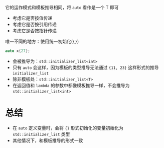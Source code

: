 它的运作模式和模板推导相同，将 `auto` 看作是一个 T 即可
- 考虑它是否按值传递
- 考虑它是否按引用传递
- 考虑它是否按指针传递

唯一不同的地方：使用统一初始化(`{}`)
```cpp
auto x{27};
```
- 会被推导为：`std::initializer_list<int>`
- 只有 `auto` 会这样，因为模板的类型推导无法通过 `{11, 23}` 这样形式的推导 `initializer_list`
- 除非模板处：`std::initializer_list<T>`
- 在返回值和 `lambda` 的参数中都像模板推导一样，不会推导为 `std::initializer_list<int>`

# 总结

- 在 `auto` 定义变量时，会将 `{}` 形式初始化的变量初始化为 `std::initializer_list` 类型
- 其他情况下，和模板推导的形式一致